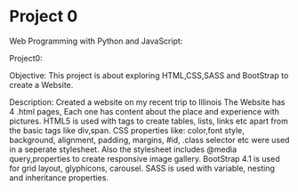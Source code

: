 # Project 0

Web Programming with Python and JavaScript:

Project0:

Objective:
This project is about exploring HTML,CSS,SASS and BootStrap to create a Website.

Description:
    Created a website on my recent trip to Illinois
    The Website has 4 .html pages, Each one has content about the place and experience with pictures.
    HTML5 is used with tags to create tables, lists, links etc apart from the basic tags like div,span.
    CSS properties like: color,font style, background, alignment, padding, margins, #id, .class selector etc were used in a seperate stylesheet.
    Also the stylesheet includes @media query,properties to create responsive image gallery.
    BootStrap 4.1 is used for grid layout, glyphicons, carousel.
    SASS is used with variable, nesting and inheritance properties.


